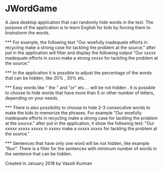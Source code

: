 # JWordGame

A Java desktop application that can randomly hide words in the text. The purpose of the application is to learn English for kids by forcing them to brainstorm the words.

*** For example, the following text "Our woefully inadequate efforts in recycling make a strong case for tackling the problem at the source." after put in the application will filter and display the following output "Our xxxxx inadequate efforts in xxxxx make a strong xxxxx for tackling the problem at the source."

*** In the application it is possible to adjust the percentage of the words that can be hidden, like 20% , 30% etc.

*** Easy words like " the " and "or" etc.... will be not hidden . It is possible to choose to hide words that have more than 5 or other number of letters, depending on your needs.

*** There is also possibility to choose to hide 2-3 consecutive words to make the kids to memorize the phrases. For example "Our woefully inadequate efforts in recycling make a strong case for tackling the problem at the source." after put in the application, it show the following text: "Our xxxxx xxxxx xxxxx in xxxxx make a xxxxx xxxxx for tackling the problem at the source."

*** Sentences that have only one word will be not hidden, like example "Run". There is a filter for the sentences with minimum number of words in the sentence that can be hidden.


Created in January 2018 by Vassili Kurman
